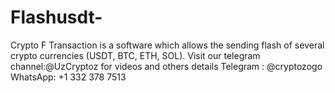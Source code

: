# Flashusdt-
Crypto F Transaction is a software which allows the sending flash of several crypto currencies (USDT, BTC, ETH, SOL).    Visit our telegram channel:@UzCryptoz for videos and others details Telegram : @cryptozogo WhatsApp: +1 332 378 7513
